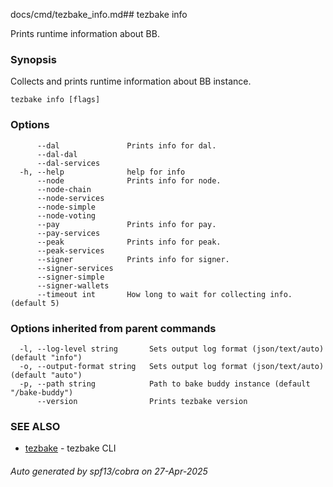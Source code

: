 docs/cmd/tezbake_info.md## tezbake info

Prints runtime information about BB.

### Synopsis

Collects and prints runtime information about BB instance.

```
tezbake info [flags]
```

### Options

```
      --dal               Prints info for dal.
      --dal-dal           
      --dal-services      
  -h, --help              help for info
      --node              Prints info for node.
      --node-chain        
      --node-services     
      --node-simple       
      --node-voting       
      --pay               Prints info for pay.
      --pay-services      
      --peak              Prints info for peak.
      --peak-services     
      --signer            Prints info for signer.
      --signer-services   
      --signer-simple     
      --signer-wallets    
      --timeout int       How long to wait for collecting info. (default 5)
```

### Options inherited from parent commands

```
  -l, --log-level string       Sets output log format (json/text/auto) (default "info")
  -o, --output-format string   Sets output log format (json/text/auto) (default "auto")
  -p, --path string            Path to bake buddy instance (default "/bake-buddy")
      --version                Prints tezbake version
```

### SEE ALSO

* [tezbake](/tezbake/reference/cmd/tezbake)	 - tezbake CLI

###### Auto generated by spf13/cobra on 27-Apr-2025
